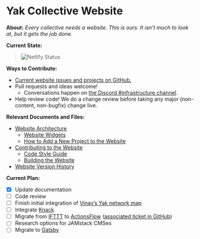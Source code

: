 # Yak Collective Website

**About:** _Every collective needs a website. This is ours. It isn't much to look at, but it gets the job done._

**Current State:**

> ![Netlify Status](https://api.netlify.com/api/v1/badges/943ff646-41b6-4b4b-ab86-a891698c72c7/deploy-status)

**Ways to Contribute:**

- [Current website issues and projects on GitHub.](https://github.com/The-Yak-Collective/yakcollective/issues)
- Pull requests and ideas welcome!
  - Conversations happen on [the Discord #infrastructure channel](https://discord.com/channels/692111190851059762/704369362315772044).
- Help review code! We do a change review before taking any major (non-content, non-bugfix) change live.

**Relevant Documents and Files:**

- [Website Architecture](https://roamresearch.com/#/app/ArtOfGig/page/mUmau331V)
  - [Website Widgets](https://roamresearch.com/#/app/ArtOfGig/page/bVx9fym3h)
  - [How to Add a New Project to the Website](https://roamresearch.com/#/app/ArtOfGig/page/fEkNSWNjy)
- [Contributing to the Website](https://roamresearch.com/#/app/ArtOfGig/page/kF2y7vMtJ)
  - [Code Style Guide](https://roamresearch.com/#/app/ArtOfGig/page/U6R2P0hlB)
  - [Building the Website](https://roamresearch.com/#/app/ArtOfGig/page/fF35dWNYl)
- [Website Version History](https://roamresearch.com/#/app/ArtOfGig/page/PHhf9g8HG)

**Current Plan:**

- [X] Update documentation
- [ ] Code review
- [ ] Finish initial integration of [Vinay’s Yak network map](https://dataingestor.github.io/yakmap1/network/)
- [ ] Integrate [Knack](https://roamresearch.com/#/app/ArtOfGig/page/FDjmLsCeR)
- [ ] Migrate from [IFTTT](https://ifttt.com/) to [ActionsFlow](https://github.com/actionsflow/actionsflow) ([associated ticket in GitHub](https://github.com/The-Yak-Collective/yakcollective/issues/19))
- [ ] Research options for JAMstack CMSes
- [ ] Migrate to [Gatsby](https://www.gatsbyjs.com/)

